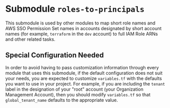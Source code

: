 # Submodule `roles-to-principals`

This submodule is used by other modules to map short role names and AWS
SSO Permission Set names in accounts designated by short account names
(for example, `terraform` in the `dev` account) to full IAM Role ARNs and
other related tasks.

## Special Configuration Needed

In order to avoid having to pass customization information through every module
that uses this submodule, if the default configuration does not suit your needs,
you are expected to customize `variables.tf` with the defaults you want to
use in your project. For example, if you are including the `tenant` label
in the designation of your "root" account (your Organization Management Account),
then you should modify `variables.tf` so that `global_tenant_name` defaults
to the appropriate value.
